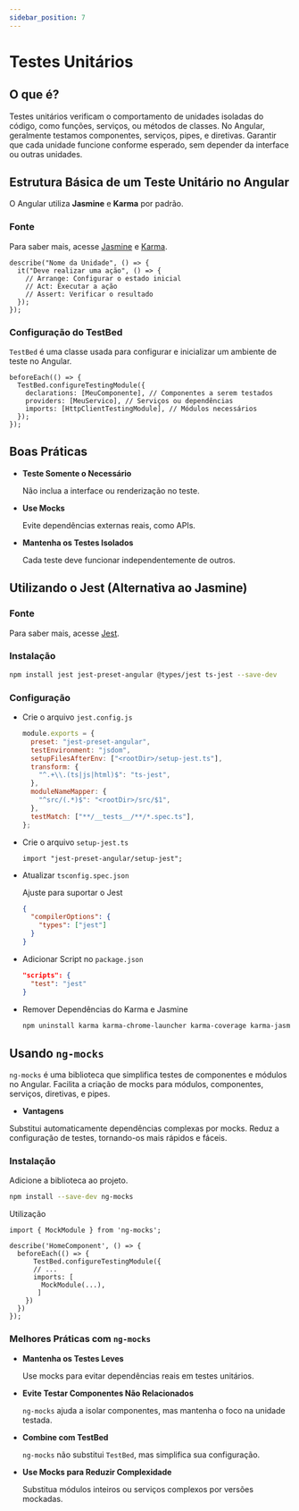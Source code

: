 ```yaml
---
sidebar_position: 7
---
```


# Testes Unitários

## O que é?

Testes unitários verificam o comportamento de unidades isoladas do código, como funções, serviços, ou métodos de classes. No Angular, geralmente testamos componentes, serviços, pipes, e diretivas. Garantir que cada unidade funcione conforme esperado, sem depender da interface ou outras unidades.

## Estrutura Básica de um Teste Unitário no Angular

O Angular utiliza **Jasmine** e **Karma** por padrão.

### Fonte

Para saber mais, acesse [Jasmine](https://jasmine.github.io/pages/docs_home.html) e [Karma](https://karma-runner.github.io/latest/index.html).

```tsx showLineNumbers
describe("Nome da Unidade", () => {
  it("Deve realizar uma ação", () => {
    // Arrange: Configurar o estado inicial
    // Act: Executar a ação
    // Assert: Verificar o resultado
  });
});
```

### Configuração do TestBed

`TestBed` é uma classe usada para configurar e inicializar um ambiente de teste no Angular.

```tsx showLineNumbers
beforeEach(() => {
  TestBed.configureTestingModule({
    declarations: [MeuComponente], // Componentes a serem testados
    providers: [MeuServico], // Serviços ou dependências
    imports: [HttpClientTestingModule], // Módulos necessários
  });
});
```

## Boas Práticas

- **Teste Somente o Necessário**

  Não inclua a interface ou renderização no teste.

- **Use Mocks**

  Evite dependências externas reais, como APIs.

- **Mantenha os Testes Isolados**

  Cada teste deve funcionar independentemente de outros.

## Utilizando o Jest (Alternativa ao Jasmine)

### Fonte

Para saber mais, acesse [Jest](https://jestjs.io/docs/getting-started).

### Instalação

```bash
npm install jest jest-preset-angular @types/jest ts-jest --save-dev
```

### Configuração

- Crie o arquivo `jest.config.js`

  ```jsx showLineNumbers title="jest.config.js"
  module.exports = {
    preset: "jest-preset-angular",
    testEnvironment: "jsdom",
    setupFilesAfterEnv: ["<rootDir>/setup-jest.ts"],
    transform: {
      "^.+\\.(ts|js|html)$": "ts-jest",
    },
    moduleNameMapper: {
      "^src/(.*)$": "<rootDir>/src/$1",
    },
    testMatch: ["**/__tests__/**/*.spec.ts"],
  };
  ```

- Crie o arquivo `setup-jest.ts`

  ```tsx showLineNumbers title="setup-jest.ts"
  import "jest-preset-angular/setup-jest";
  ```

- Atualizar `tsconfig.spec.json`

  Ajuste para suportar o Jest

  ```json showLineNumbers title="tsconfig.spec.json"
  {
    "compilerOptions": {
      "types": ["jest"]
    }
  }
  ```

- Adicionar Script no `package.json`

  ```json showLineNumbers title="package.json"
  "scripts": {
    "test": "jest"
  }
  ```

- Remover Dependências do Karma e Jasmine

  ```bash
  npm uninstall karma karma-chrome-launcher karma-coverage karma-jasmine karma-jasmine-html-reporter jasmine-core @types/jasmine
  ```

## Usando `ng-mocks`

`ng-mocks` é uma biblioteca que simplifica testes de componentes e módulos no Angular. Facilita a criação de mocks para módulos, componentes, serviços, diretivas, e pipes.

- **Vantagens**

Substitui automaticamente dependências complexas por mocks. Reduz a configuração de testes, tornando-os mais rápidos e fáceis.

### Instalação

Adicione a biblioteca ao projeto.

```bash
npm install --save-dev ng-mocks
```

Utilização

```tsx showLineNumbers title="home.component.spec.ts"
import { MockModule } from 'ng-mocks';

describe('HomeComponent', () => {
  beforeEach(() => {
	  TestBed.configureTestingModule({
	  // ...
	  imports: [
	    MockModule(...),
	   ]
    })
  })
});

```

### Melhores Práticas com `ng-mocks`

- **Mantenha os Testes Leves**

  Use mocks para evitar dependências reais em testes unitários.

- **Evite Testar Componentes Não Relacionados**

  `ng-mocks` ajuda a isolar componentes, mas mantenha o foco na unidade testada.

- **Combine com TestBed**

  `ng-mocks` não substitui `TestBed`, mas simplifica sua configuração.

- **Use Mocks para Reduzir Complexidade**

  Substitua módulos inteiros ou serviços complexos por versões mockadas.
